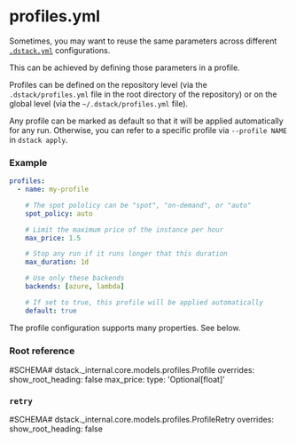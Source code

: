 # profiles.yml

Sometimes, you may want to reuse the same parameters across different [`.dstack.yml`](dstack.yml.md) configurations.

This can be achieved by defining those parameters in a profile.

Profiles can be defined on the repository level (via the `.dstack/profiles.yml` file in the root directory of the
repository) or on the global level (via the `~/.dstack/profiles.yml` file).

Any profile can be marked as default so that it will be applied automatically for any run. Otherwise, you can refer to a specific profile
via `--profile NAME` in `dstack apply`.

### Example

<div editor-title=".dstack/profiles.yml"> 

```yaml
profiles:
  - name: my-profile

    # The spot pololicy can be "spot", "on-demand", or "auto"
    spot_policy: auto

    # Limit the maximum price of the instance per hour
    max_price: 1.5

    # Stop any run if it runs longer that this duration
    max_duration: 1d

    # Use only these backends
    backends: [azure, lambda]

    # If set to true, this profile will be applied automatically
    default: true
```

</div>

The profile configuration supports many properties. See below.

### Root reference

#SCHEMA# dstack._internal.core.models.profiles.Profile
    overrides:
      show_root_heading: false
      max_price:
        type: 'Optional[float]'

### `retry`

#SCHEMA# dstack._internal.core.models.profiles.ProfileRetry
    overrides:
      show_root_heading: false
